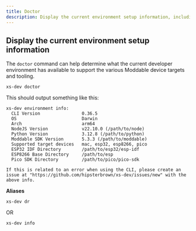 ```yaml
---
title: Doctor
description: Display the current environment setup information, including valid target devices
---
```


## Display the current environment setup information

The `doctor` command can help determine what the current developer environment has available to support the various Moddable device targets and tooling.

```
xs-dev doctor
```

This should output something like this:

```
xs-dev environment info:
  CLI Version                0.36.5
  OS                         Darwin
  Arch                       arm64
  NodeJS Version             v22.10.0 (/path/to/node)
  Python Version             3.12.8 (/path/to/python)
  Moddable SDK Version       5.3.3 (/path/to/moddable)
  Supported target devices   mac, esp32, esp8266, pico
  ESP32 IDF Directory        /path/to/esp32/esp-idf
  ESP8266 Base Directory     /path/to/esp
  Pico SDK Directory         /path/to/pico/pico-sdk

If this is related to an error when using the CLI, please create an issue at "https://github.com/hipsterbrown/xs-dev/issues/new" with the above info.
```

**Aliases**

```
xs-dev dr
```
OR

```
xs-dev info
```
